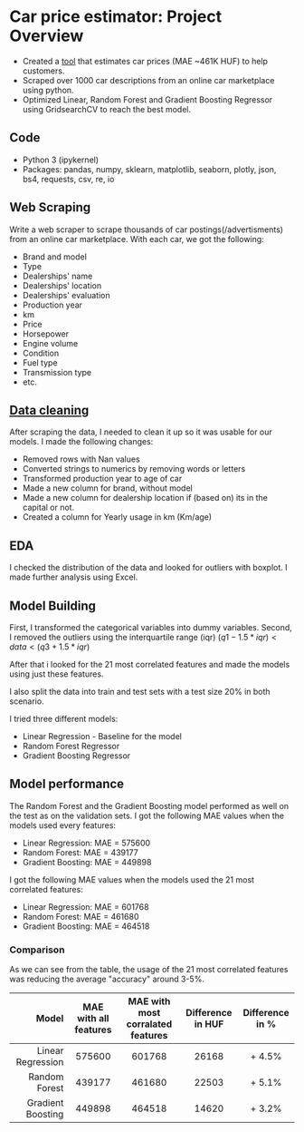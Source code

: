 # Car price estimator: Project Overview
* Created a [tool](https://github.com/trauerj/Cars_price_Project/blob/main/cars_project_model_building(preprocessing)%20(1).ipynb) that estimates car prices (MAE ~461K HUF) to help customers.
* Scraped over 1000 car descriptions from an online car marketplace using python.
* Optimized Linear, Random Forest and Gradient Boosting Regressor using GridsearchCV to reach the best model.

## Code
* Python 3 (ipykernel)
* Packages: pandas, numpy, sklearn, matplotlib, seaborn, plotly, json, bs4, requests, csv, re, io

## Web Scraping
Write a web scraper to scrape thousands of car postings(/advertisments) from an online car marketplace. With each car, we got the following:
* Brand and model
* Type
* Dealerships' name
* Dealerships' location
* Dealerships' evaluation
* Production year
* km
* Price
* Horsepower
* Engine volume
* Condition
* Fuel type
* Transmission type
* etc.

## [Data cleaning](https://github.com/trauerj/Cars_price_Project/blob/main/cars_data_project_v1(cleaning).ipynb)
After scraping the data, I needed to clean it up so it was usable for our models. I made the following changes:
* Removed rows with Nan values
* Converted strings to numerics by removing words or letters
* Transformed production year to age of car
* Made a new column for brand, without model
* Made a new column for dealership location if (based on) its in the capital or not.
* Created a column for Yearly usage in km (Km/age)

## EDA
I checked the distribution of the data and looked for outliers with boxplot. I made further analysis using Excel.

## Model Building
First, I transformed the categorical variables into dummy variables. Second, I removed the outliers using the interquartile range (iqr) $`(q1 -1.5*iqr) < data < (q3 + 1.5*iqr)`$

After that i looked for the 21 most correlated features and made the models using just these features.

I also split the data into train and test sets with a test size 20% in both scenario.

I tried three different models:
* Linear Regression - Baseline for the model
* Random Forest Regressor
* Gradient Boosting Regressor

## Model performance
The Random Forest and the Gradient Boosting model performed as well on the test as on the validation sets. I got the following MAE values when the models used every features:

* Linear Regression: MAE = 575600
* Random Forest: MAE = 439177
* Gradient Boosting: MAE = 449898

I got the following MAE values when the models used the 21 most correlated features:

* Linear Regression: MAE = 601768
* Random Forest: MAE = 461680
* Gradient Boosting: MAE = 464518

### Comparison
As we can see from the table, the usage of the 21 most correlated features was reducing the average "accuracy" around 3-5%.

|      Model      | MAE with all features | MAE with most corralated features | Difference in HUF| Difference in %|
|----------------:|:-----:|:----:|:----:|:----:|
|Linear Regression|       575600          | 601768 | 26168 | + 4.5%|
|Random Forest    |       439177          | 461680 | 22503 | + 5.1%|
|Gradient Boosting|       449898          | 464518 | 14620 | + 3.2%|

